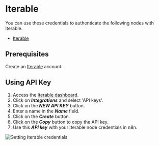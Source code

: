 # Iterable

You can use these credentials to authenticate the following nodes with Iterable.

- [Iterable](/integrations/builtin/app-nodes/n8n-nodes-base.iterable/)

## Prerequisites

Create an [Iterable](https://iterable.com) account.

## Using API Key

1. Access the [Iterable dashboard](https://app.iterable.com/).
2. Click on ***Integrations*** and select 'API keys'.
3. Click on the ***NEW API KEY*** button.
4. Enter a name in the ***Name*** field.
5. Click on the ***Create*** button.
6. Click on the ***Copy*** button to copy the API key.
7. Use this ***API key*** with your Iterable node credentials in n8n.

![Getting Iterable credentials](/_images/integrations/builtin/credentials/iterable/using-api-key.gif)
